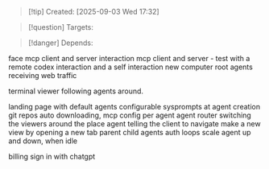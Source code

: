 
>[!tip] Created: [2025-09-03 Wed 17:32]

>[!question] Targets: 

>[!danger] Depends: 

face mcp client and server
interaction mcp client and server - test with a remote codex interaction and a self interaction
new computer root agents receiving web traffic

terminal viewer following agents around.


landing page with default agents
configurable sysprompts at agent creation
git repos auto downloading, mcp config per agent
agent router switching the viewers around the place
agent telling the client to navigate
make a new view by opening a new tab
parent child agents
auth loops
scale agent up and down, when idle

billing
sign in with chatgpt